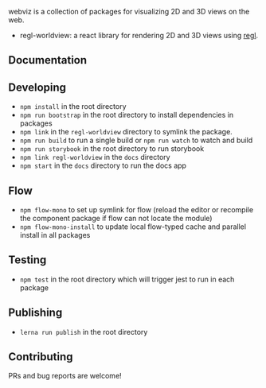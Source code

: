 webviz is a collection of packages for visualizing 2D and 3D views on the web.

- regl-worldview: a react library for rendering 2D and 3D views using [regl](https://github.com/regl-project/regl).

## Documentation

## Developing

- `npm install` in the root directory
- `npm run bootstrap` in the root directory to install dependencies in packages
- `npm link` in the `regl-worldview` directory to symlink the package.
- `npm run build` to run a single build or `npm run watch` to watch and build
- `npm run storybook` in the root directory to run storybook
- `npm link regl-worldview` in the `docs` directory
- `npm start` in the `docs` directory to run the docs app

## Flow

- `npm flow-mono` to set up symlink for flow (reload the editor or recompile the component package if flow can not locate the module)
- `npm flow-mono-install` to update local flow-typed cache and parallel install in all packages

## Testing

- `npm test` in the root directory which will trigger jest to run in each package

## Publishing

- `lerna run publish` in the root directory

## Contributing

PRs and bug reports are welcome!
